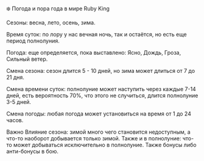  ❄️ Погода и пора года в мире Ruby King

Сезоны: весна, лето, осень, зима.

Время суток: по лору у нас вечная ночь, так и остаётся, но есть еще период полнолуния.

Погода: еще определяется, пока выставлено: Ясно, Дождь, Гроза, Сильный ветер.

Смена сезона: сезон длится 5 - 10 дней, но зима может длиться от 7 до 21 дня.

Смена времени суток: полнолуние может наступить через каждые 7-14 дней, есть вероятность 70%, что этого не случиться, длится полнолуние 3-5 дней.

Смена погоды: любая погода может установиться на время от 1 до 24 часов.

Важно
Влияние сезона: зимой много чего становится недоступным, а что-то наоборот добывается только зимой. Также и в полнолуние: что-то может добываться исключительно в полнолуние. Также бонусы либо анти-бонусы в бою.